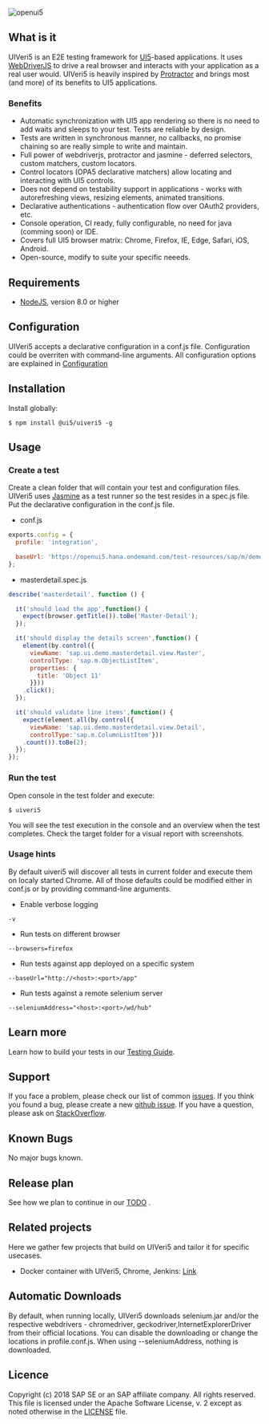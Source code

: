 ![openui5](http://openui5.org/images/OpenUI5_new_big_side.png)

## What is it
UIVeri5 is an E2E testing framework for [UI5](https://ui5.sap.com)-based applications. It uses
[WebDriverJS](https://code.google.com/p/selenium/wiki/WebDriverJs) to drive a real browser and interacts with your
application as a real user would. UIVeri5 is heavily inspired by [Protractor](http://www.protractortest.org/)
and brings most (and more) of its benefits to UI5 applications.

### Benefits
* Automatic synchronization with UI5 app rendering so there is no need to add waits and sleeps to your test. Tests are reliable by design.
* Tests are written in synchronous manner, no callbacks, no promise chaining so are really simple to write and maintain.
* Full power of webdriverjs, protractor and jasmine - deferred selectors, custom matchers, custom locators.
* Control locators (OPA5 declarative matchers) allow locating and interacting with UI5 controls.
* Does not depend on testability support in applications - works with autorefreshing views, resizing elements, animated transitions.
* Declarative authentications - authentication flow over OAuth2 providers, etc.
* Console operation, CI ready, fully configurable, no need for java (comming soon) or IDE.
* Covers full UI5 browser matrix: Chrome, Firefox, IE, Edge, Safari, iOS, Android.
* Open-source, modify to suite your specific neeeds.

## Requirements
* [NodeJS](https://nodejs.org/en/download/), version 8.0 or higher

## Configuration
UIVeri5 accepts a declarative configuration in a conf.js file. Configuration could be overriten with command-line arguments.
All configuration options are explained in [Configuration](docs/config/config.md)

## Installation
Install globally:
```
$ npm install @ui5/uiveri5 -g
```

## Usage

### Create a test
Create a clean folder that will contain your test and configuration files. UIVeri5 uses [Jasmine](https://jasmine.github.io/) as a test runner so the test resides in a spec.js file.
Put the declarative configuration in the conf.js file.

* conf.js
```js
exports.config = {
  profile: 'integration',

  baseUrl: 'https://openui5.hana.ondemand.com/test-resources/sap/m/demokit/master-detail/webapp/test/mockServer.html',
};
```

* masterdetail.spec.js
```js
describe('masterdetail', function () {

  it('should load the app',function() {
    expect(browser.getTitle()).toBe('Master-Detail');
  });

  it('should display the details screen',function() {
    element(by.control({
      viewName: 'sap.ui.demo.masterdetail.view.Master',
      controlType: 'sap.m.ObjectListItem',
      properties: {
        title: 'Object 11'
      }}))
    .click();
  });

  it('should validate line items',function() {
    expect(element.all(by.control({
      viewName: 'sap.ui.demo.masterdetail.view.Detail',
      controlType:'sap.m.ColumnListItem'}))
    .count()).toBe(2);
  });
});
```

### Run the test
Open console in the test folder and execute:
```
$ uiveri5
```
You will see the test execution in the console and an overview when the test completes. Check the target folder for a visual report with screenshots.

### Usage hints
By default uiveri5 will discover all tests in current folder and execute them on localy started Chrome.
All of those defaults could be modified either in conf.js or by providing command-line arguments.

* Enable verbose logging
```
-v
```
* Run tests on different browser
```
--browsers=firefox
```
* Run tests against app deployed on a specific system
```
--baseUrl="http://<host>:<port>/app"
```
* Run tests against a remote selenium server
```
--seleniumAddress="<host>:<port>/wd/hub"
```

## Learn more
Learn how to build your tests in our [Testing Guide](docs/usage/applicationtesting.md).

## Support
If you face a problem, please check our list of common [issues](docs/issues.md).
If you think you found a bug, please create a new [github issue](https://github.com/SAP/ui5-uiveri5/issues/new). 
If you have a question, please ask on [StackOverflow](http://stackoverflow.com/questions/tagged/uiveri5).

## Known Bugs
No major bugs known.

## Release plan
See how we plan to continue in our [TODO](docs/todo.md) .

## Related projects
Here we gather few projects that build on UIVeri5 and tailor it for specific usecases.

* Docker container with UIVeri5, Chrome, Jenkins: [Link](https://github.com/frumania/docker-uiveri5-jenkins-slave)

## Automatic Downloads
By default, when running locally, UIVeri5 downloads selenium.jar and/or the respective webdrivers - chromedriver, geckodriver,InternetExplorerDriver from their official locations. You can disable the downloading or change the locations in profile.conf.js. When using --seleniumAddress, nothing is downloaded.

## Licence
Copyright (c) 2018 SAP SE or an SAP affiliate company. All rights reserved.
This file is licensed under the Apache Software License, v. 2 except as noted otherwise in the [LICENSE](LICENSE.txt) file.
